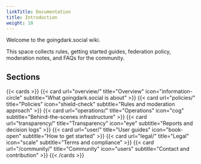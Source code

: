 ```yaml
---
linkTitle: Documentation
title: Introduction
weight: 10
---
```


Welcome to the goingdark.social wiki.

This space collects rules, getting started guides, federation policy, moderation notes, and FAQs for the community.

## Sections

{{< cards >}}
  {{< card url="overview/" title="Overview" icon="information-circle" subtitle="What goingdark.social is about" >}}
  {{< card url="policies/" title="Policies" icon="shield-check" subtitle="Rules and moderation approach" >}}
  {{< card url="operations/" title="Operations" icon="cog" subtitle="Behind-the-scenes infrastructure" >}}
  {{< card url="transparency/" title="Transparency" icon="eye" subtitle="Reports and decision logs" >}}
  {{< card url="user/" title="User guides" icon="book-open" subtitle="How to get started" >}}
  {{< card url="legal/" title="Legal" icon="scale" subtitle="Terms and compliance" >}}
  {{< card url="/community/" title="Community" icon="users" subtitle="Contact and contribution" >}}
{{< /cards >}}

